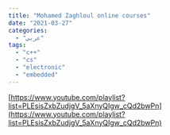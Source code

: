 ```yaml
---
title: "Mohamed Zaghloul online courses"
date: "2021-03-27"
categories:
  - "عربي"
tags:
  - "c++"
  - "cs"
  - "electronic"
  - "embedded"
---
```


[https://www.youtube.com/playlist?list=PLEsisZxbZudjgV_5aXnyQIgw_cQd2bwPn](https://www.youtube.com/playlist?list=PLEsisZxbZudjgV_5aXnyQIgw_cQd2bwPn)
